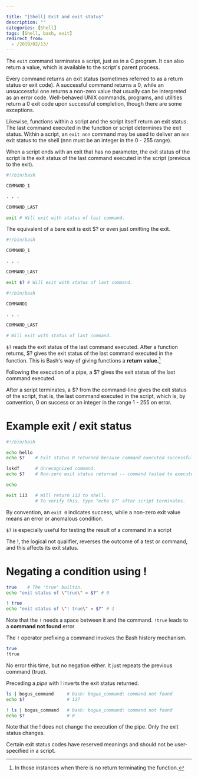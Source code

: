 ```yaml
---

title: "[Shell] Exit and exit status"
description: ""
categories: [Shell]
tags: [Shell, bash, exit]
redirect_from:
  - /2019/02/13/
---
```




The `exit` command terminates a script, just as in a C program. It can also return a value, which is available to the script's parent process.

Every command returns an exit status (sometimes referred to as a return status or exit code). A successful command returns a 0, while an unsuccessful one returns a non-zero value that usually can be interpreted as an error code. Well-behaved UNIX commands, programs, and utilities return a 0 exit code upon successful completion, though there are some exceptions.

Likewise, functions within a script and the script itself return an exit status. The last command executed in the function or script determines the exit status. Within a script, an `exit nnn` command may be used to deliver an `nnn` exit status to the shell (nnn must be an integer in the 0 - 255 range).

When a script ends with an exit that has no parameter, the exit status of the script is the exit status of the last command executed in the script (previous to the exit).

``` bash
#!/bin/bash

COMMAND_1

. . .

COMMAND_LAST

exit # Will exit with status of last command.
```

The equivalent of a bare exit is exit $? or even just omitting the exit.


``` bash
#!/bin/bash

COMMAND_1

. . .

COMMAND_LAST

exit $? # Will exit with status of last command.
```

``` bash
#!/bin/bash

COMMAND1

. . . 

COMMAND_LAST

# Will exit with status of last command.
```

`$?` reads the exit status of the last command executed. After a function returns, $? gives the exit status of the last command executed in the function. This is Bash's way of giving functions a **return value.**[^1]

Following the execution of a pipe, a $? gives the exit status of the last command executed.

After a script terminates, a $? from the command-line gives the exit status of the script, that is, the last command executed in the script, which is, by convention, 0 on success or an integer in the range 1 - 255 on error.

# Example exit / exit status
``` bash
#!/bin/bash

echo hello
echo $?    # Exit status 0 returned because command executed successfully.

lskdf      # Unrecognized command.
echo $?    # Non-zero exit status returned -- command failed to execute.

echo

exit 113   # Will return 113 to shell.
           # To verify this, type "echo $?" after script terminates.
```
By convention, an `exit 0` indicates success, while a non-zero exit value means an error or anomalous condition. 
<!-- See the "Exit Codes With Special Meanings" appendix. -->

`$?` is especially useful for testing the result of a command in a script

The !, the logical not qualifier, reverses the outcome of a test or command, and this affects its exit status.

# Negating a condition using !
``` bash
true    # The "true" builtin.
echo "exit status of \"true\" = $?" # 0
```
``` bash
! true
echo "exit status of \"! true\" = $?" # 1
```
Note that the `!` needs a space between it and the command. `!true` leads to a **command not found** error

The `!` operator prefixing a command invokes the Bash history mechanism.

``` bash
true
!true
```
No error this time, but no negation either. It just repeats the previous command (true).

Preceding a _pipe_ with ! inverts the exit status returned.
``` bash
ls | bogus_command     # bash: bogus_command: command not found
echo $?                # 127
```
``` bash
! ls | bogus_command   # bash: bogus_command: command not found
echo $?                # 0
```
Note that the ! does not change the execution of the pipe. Only the exit status changes.

Certain exit status codes have reserved meanings and should not be user-specified in a script.

[^1]: In those instances when there is no return terminating the function.